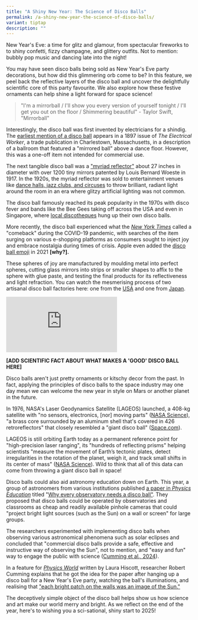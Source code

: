 ```yaml
---
title: "A Shiny New Year: The Science of Disco Balls"
permalink: /a-shiny-new-year-the-science-of-disco-balls/
variant: tiptap
description: ""
---
```

<p>New Year's Eve: a time for glitz and glamour, from spectacular fireworks
to to shiny confetti, fizzy champagne, and glittery outfits. Not to mention:
bubbly pop music and dancing late into the night!</p>
<p>You may have seen disco balls being sold as New Year's Eve party decorations,
but how did this glimmering orb come to be? In this feature, we peel back
the reflective layers of the disco ball and uncover the delightfully scientific
core of this party favourite. We also explore how these festive ornaments
can help shine a light forward for space science!</p>
<blockquote>
<p>"I'm a mirrorball / I'll show you every version of yourself tonight /
I'll get you out on the floor / Shimmering beautiful" - Taylor Swift, "Mirrorball"</p>
</blockquote>
<p>Interestingly, the disco ball was first invented by electricians for a
shindig. The <a href="https://www.mentalfloss.com/article/653099/disco-ball-facts-history" rel="noopener nofollow" target="_blank">earliest mention of a disco ball</a> appears
in a 1897 issue of <em>The Electrical Worker</em>, a trade publication in
Charlestown, Massachusetts, in a description of a ballroom that featured
a "mirrored ball" above a dance floor. However, this was a one-off item
not intended for commercial use.</p>
<p>The next tangible disco ball was a <a href="https://www.mentalfloss.com/article/64276/myriad-reflector-early-forgotten-disco-ball" rel="noopener nofollow" target="_blank">"myriad reflector"</a> about
27 inches in diameter with over 1200 tiny mirrors patented by Louis Bernard
Woeste in 1917. In the 1920s, the myriad reflector was sold to entertainment
venues like <a href="https://www.mentalfloss.com/article/653099/disco-ball-facts-history" rel="noopener nofollow" target="_blank">dance halls, jazz clubs, and circuses</a> to
throw brilliant, radiant light around the room in an era where glitzy artificial
lighting was not common.</p>
<p>The disco ball famously reached its peak popularity in the 1970s with
disco fever and bands like the Bee Gees taking off across the USA and even
in Singapore, where <a href="https://biblioasia.nlb.gov.sg/vol-15/issue-1/apr-jun-2019/disco-fever/" rel="noopener nofollow" target="_blank">local discotheques</a> hung
up their own disco balls.</p>
<p>More recently, the disco ball experienced what the <em><a href="https://www.nytimes.com/2022/04/26/style/disco-ball-comeback.html" rel="noopener nofollow" target="_blank">New York Times</a> </em>called
a "comeback" during the COVID-19 pandemic, with searches of the item surging
on various e-shopping platforms as consumers sought to inject joy and embrace
nostalgia during times of crisis. Apple even added the <a href="https://selector.news/2022/03/20/apple-iphone-disco-ball-emoji/" rel="noopener nofollow" target="_blank">disco ball emoji</a> in
2021 <strong>[why?].</strong>
</p>
<p>These spheres of joy are manufactured by moulding metal into perfect spheres,
cutting glass mirrors into strips or smaller shapes to affix to the sphere
with glue paste, and testing the final products for its reflectiveness
and light refraction. You can watch the mesmerising process of two artisanal
disco ball factories here: one from the <a href="https://youtu.be/XXA-bQj5n9Q?si=v2yBwYxIRyOgiSQr" rel="noopener nofollow" target="_blank">USA</a> and one
from <a href="https://youtu.be/CnnTzKPM6tw?si=o1X1LRBzk_OZ73HK" rel="noopener nofollow" target="_blank">Japan</a>.</p>
<div class="iframe-wrapper">
<iframe allowfullscreen="true" frameborder="0" src="https://www.youtube.com/embed/CnnTzKPM6tw?si=ujkry6XpaL5rOGAd"></iframe>
</div>
<p><strong>[ADD SCIENTIFIC FACT ABOUT WHAT MAKES A 'GOOD' DISCO BALL HERE]</strong>
</p>
<p>Disco balls aren't just pretty ornaments or kitschy decor from the past.
In fact, applying the principles of disco balls to the space industry may
one day mean we can welcome the new year in style on Mars or another planet
in the future.</p>
<p>In 1976, NASA's Laser Geodynamics Satellite (LAGEOS) launched, a 408-kg
satellite with "no sensors, electronics, [nor] moving parts" (<a href="https://science.nasa.gov/mission/lageos" rel="noopener nofollow" target="_blank">NASA Science</a>),
"a brass core surrounded by an aluminum shell that's covered in 426 retroreflectors"
that closely resembled a "giant disco ball" (<a href="https://www.space.com/32981-nasa-disco-ball-satellite-still-in-space.html" rel="noopener nofollow" target="_blank">Space.com</a>).</p>
<p>LAGEOS is still orbiting Earth today as a permanent reference point for
"high-precision laser ranging", its "hundreds of reflecting prisms" helping
scientists "measure the movement of Earth’s tectonic plates, detect irregularities
in the rotation of the planet, weigh it, and track small shifts in its
center of mass" (<a href="https://science.nasa.gov/mission/lageos" rel="noopener nofollow" target="_blank">NASA Science</a>).
Wild to think that all of this data can come from throwing a giant disco
ball in space!</p>
<p>Disco balls could also aid astronomy education down on Earth. This year,
a group of astronomers from various institutions published <a href="https://iopscience.iop.org/article/10.1088/1361-6552/ad1fa0" rel="noopener nofollow" target="_blank">a paper in </a><em><a href="https://iopscience.iop.org/article/10.1088/1361-6552/ad1fa0" rel="noopener nofollow" target="_blank">Physics Education</a></em> titled
"<a href="https://arxiv.org/abs/2309.14173" rel="noopener nofollow" target="_blank">Why every observatory needs a disco ball"</a>.
They proposed that disco balls could be operated by observatories and classrooms
as cheap and readily available pinhole cameras that could "project bright
light sources (such as the Sun) on a wall or screen" for large groups.</p>
<p>The researchers experimented with implementing disco balls when observing
various astronomical phenomena such as solar eclipses and concluded that
"commercial disco balls provide a safe, effective and instructive way of
observing the Sun", not to mention, and "easy and fun" way to engage the
public with science (<a href="https://iopscience.iop.org/article/10.1088/1361-6552/ad1fa0" rel="noopener nofollow" target="_blank">Cumming et al., 2024</a>).</p>
<p>In a feature for <em><a href="https://physicsworld.com/a/light-fever-bringing-disco-to-astronomy/" rel="noopener nofollow" target="_blank">Physics World</a> </em>written
by Laura Hiscott, researcher Robert Cumming explains that he got the idea
for the paper after hanging up a disco ball for a New Year's Eve party,
watching the ball's illuminations, and realising that <a href="https://physicsworld.com/a/light-fever-bringing-disco-to-astronomy/" rel="noopener nofollow" target="_blank">"each bright patch on the walls was an image of the Sun."</a>
</p>
<p>The deceptively simple object of the disco ball helps show us how science
and art make our world merry and bright. As we reflect on the end of the
year, here's to wishing you a sci-sational, shiny start to 2025!</p>